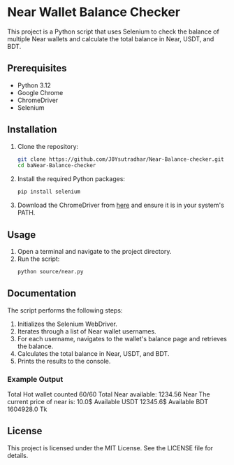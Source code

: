 # Near Wallet Balance Checker

This project is a Python script that uses Selenium to check the balance of multiple Near wallets and calculate the total balance in Near, USDT, and BDT.

## Prerequisites

- Python 3.12
- Google Chrome
- ChromeDriver
- Selenium

## Installation

1. Clone the repository:
    ```sh
    git clone https://github.com/J0Ysutradhar/Near-Balance-checker.git
    cd baNear-Balance-checker
    ```

2. Install the required Python packages:
    ```sh
    pip install selenium
    ```

3. Download the ChromeDriver from [here](https://sites.google.com/a/chromium.org/chromedriver/downloads) and ensure it is in your system's PATH.

## Usage

1. Open a terminal and navigate to the project directory.
2. Run the script:
    ```sh
    python source/near.py
    ```

## Documentation

The script performs the following steps:

1. Initializes the Selenium WebDriver.
2. Iterates through a list of Near wallet usernames.
3. For each username, navigates to the wallet's balance page and retrieves the balance.
4. Calculates the total balance in Near, USDT, and BDT.
5. Prints the results to the console.

### Example Output
Total Hot wallet counted 60/60 Total Near available: 1234.56 Near The current price of near is: 10.0$ Available USDT 12345.6$ Available BDT 1604928.0 Tk


## License

This project is licensed under the MIT License. See the LICENSE file for details.